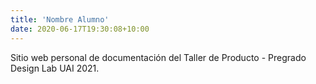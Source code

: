 ```yaml
---
title: 'Nombre Alumno'
date: 2020-06-17T19:30:08+10:00
---
```


<!-- Descripción inicial -->
Sitio web personal de documentación del Taller de Producto - Pregrado Design Lab UAI 2021. 
